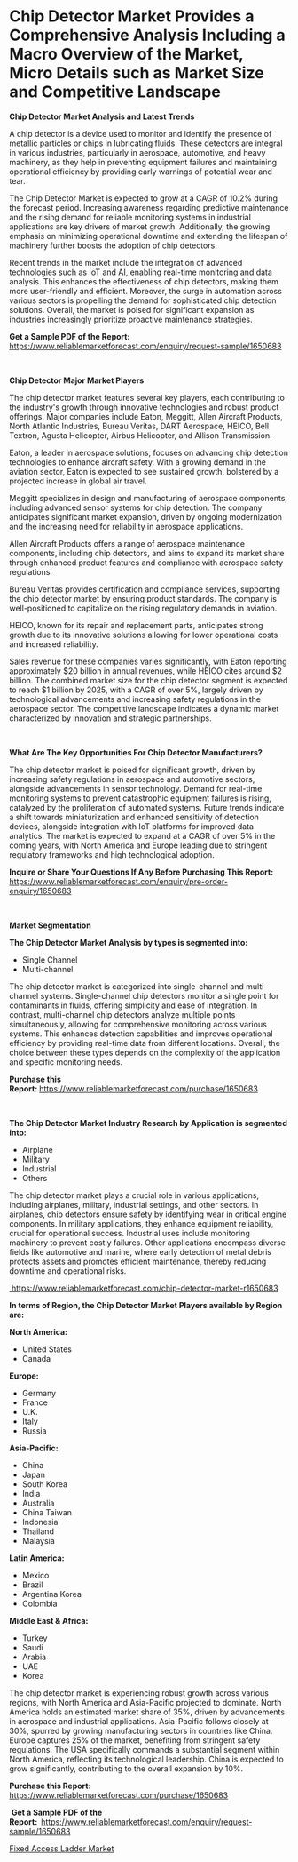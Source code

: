 <p><h1>Chip Detector Market Provides a Comprehensive Analysis Including a Macro Overview of the Market, Micro Details such as Market Size and Competitive Landscape</h1></p><p><strong>Chip Detector Market Analysis and Latest Trends</strong></p>
<p><p>A chip detector is a device used to monitor and identify the presence of metallic particles or chips in lubricating fluids. These detectors are integral in various industries, particularly in aerospace, automotive, and heavy machinery, as they help in preventing equipment failures and maintaining operational efficiency by providing early warnings of potential wear and tear.</p><p>The Chip Detector Market is expected to grow at a CAGR of 10.2% during the forecast period. Increasing awareness regarding predictive maintenance and the rising demand for reliable monitoring systems in industrial applications are key drivers of market growth. Additionally, the growing emphasis on minimizing operational downtime and extending the lifespan of machinery further boosts the adoption of chip detectors.</p><p>Recent trends in the market include the integration of advanced technologies such as IoT and AI, enabling real-time monitoring and data analysis. This enhances the effectiveness of chip detectors, making them more user-friendly and efficient. Moreover, the surge in automation across various sectors is propelling the demand for sophisticated chip detection solutions. Overall, the market is poised for significant expansion as industries increasingly prioritize proactive maintenance strategies.</p></p>
<p><strong>Get a Sample PDF of the Report:&nbsp;</strong> <a href="https://www.reliablemarketforecast.com/enquiry/request-sample/1650683?utm_campaign=2210&utm_medium=2&utm_source=Github&utm_content=ia&utm_term=17022025&utm_id=chip-detector">https://www.reliablemarketforecast.com/enquiry/request-sample/1650683</a></p>
<p>&nbsp;</p>
<p><strong>Chip Detector Major Market Players</strong></p>
<p><p>The chip detector market features several key players, each contributing to the industry's growth through innovative technologies and robust product offerings. Major companies include Eaton, Meggitt, Allen Aircraft Products, North Atlantic Industries, Bureau Veritas, DART Aerospace, HEICO, Bell Textron, Agusta Helicopter, Airbus Helicopter, and Allison Transmission.</p><p>Eaton, a leader in aerospace solutions, focuses on advancing chip detection technologies to enhance aircraft safety. With a growing demand in the aviation sector, Eaton is expected to see sustained growth, bolstered by a projected increase in global air travel.</p><p>Meggitt specializes in design and manufacturing of aerospace components, including advanced sensor systems for chip detection. The company anticipates significant market expansion, driven by ongoing modernization and the increasing need for reliability in aerospace applications.</p><p>Allen Aircraft Products offers a range of aerospace maintenance components, including chip detectors, and aims to expand its market share through enhanced product features and compliance with aerospace safety regulations.</p><p>Bureau Veritas provides certification and compliance services, supporting the chip detector market by ensuring product standards. The company is well-positioned to capitalize on the rising regulatory demands in aviation.</p><p>HEICO, known for its repair and replacement parts, anticipates strong growth due to its innovative solutions allowing for lower operational costs and increased reliability.</p><p>Sales revenue for these companies varies significantly, with Eaton reporting approximately $20 billion in annual revenues, while HEICO cites around $2 billion. The combined market size for the chip detector segment is expected to reach $1 billion by 2025, with a CAGR of over 5%, largely driven by technological advancements and increasing safety regulations in the aerospace sector. The competitive landscape indicates a dynamic market characterized by innovation and strategic partnerships.</p></p>
<p>&nbsp;</p>
<p><strong>What Are The Key Opportunities For Chip Detector Manufacturers?</strong></p>
<p><p>The chip detector market is poised for significant growth, driven by increasing safety regulations in aerospace and automotive sectors, alongside advancements in sensor technology. Demand for real-time monitoring systems to prevent catastrophic equipment failures is rising, catalyzed by the proliferation of automated systems. Future trends indicate a shift towards miniaturization and enhanced sensitivity of detection devices, alongside integration with IoT platforms for improved data analytics. The market is expected to expand at a CAGR of over 5% in the coming years, with North America and Europe leading due to stringent regulatory frameworks and high technological adoption.</p></p>
<p><strong>Inquire or Share Your Questions If Any Before Purchasing This Report:</strong> <a href="https://www.reliablemarketforecast.com/enquiry/pre-order-enquiry/1650683?utm_campaign=2210&utm_medium=2&utm_source=Github&utm_content=ia&utm_term=17022025&utm_id=chip-detector">https://www.reliablemarketforecast.com/enquiry/pre-order-enquiry/1650683</a></p>
<p>&nbsp;</p>
<p><strong>Market Segmentation</strong></p>
<p><strong>The Chip Detector Market Analysis by types is segmented into:</strong></p>
<p><ul><li>Single Channel</li><li>Multi-channel</li></ul></p>
<p><p>The chip detector market is categorized into single-channel and multi-channel systems. Single-channel chip detectors monitor a single point for contaminants in fluids, offering simplicity and ease of integration. In contrast, multi-channel chip detectors analyze multiple points simultaneously, allowing for comprehensive monitoring across various systems. This enhances detection capabilities and improves operational efficiency by providing real-time data from different locations. Overall, the choice between these types depends on the complexity of the application and specific monitoring needs.</p></p>
<p><strong>Purchase this Report:&nbsp;</strong><a href="https://www.reliablemarketforecast.com/purchase/1650683?utm_campaign=2210&utm_medium=2&utm_source=Github&utm_content=ia&utm_term=17022025&utm_id=chip-detector">https://www.reliablemarketforecast.com/purchase/1650683</a></p>
<p>&nbsp;</p>
<p><strong>The Chip Detector Market Industry Research by Application is segmented into:</strong></p>
<p><ul><li>Airplane</li><li>Military</li><li>Industrial</li><li>Others</li></ul></p>
<p><p>The chip detector market plays a crucial role in various applications, including airplanes, military, industrial settings, and other sectors. In airplanes, chip detectors ensure safety by identifying wear in critical engine components. In military applications, they enhance equipment reliability, crucial for operational success. Industrial uses include monitoring machinery to prevent costly failures. Other applications encompass diverse fields like automotive and marine, where early detection of metal debris protects assets and promotes efficient maintenance, thereby reducing downtime and operational risks.</p></p>
<p><a href="https://www.reliablemarketforecast.com/chip-detector-market-r1650683?utm_campaign=2210&utm_medium=2&utm_source=Github&utm_content=ia&utm_term=17022025&utm_id=chip-detector">&nbsp;https://www.reliablemarketforecast.com/chip-detector-market-r1650683</a></p>
<p><strong>In terms of Region, the Chip Detector Market Players available by Region are:</strong></p>
<p>
    <p> <strong> North America: </strong>
        <ul>
            <li>United States</li>
            <li>Canada</li>
        </ul>
        </p> 
    <p> <strong> Europe: </strong>
        <ul>
            <li>Germany</li>
            <li>France</li>
            <li>U.K.</li>
            <li>Italy</li>
            <li>Russia</li>
        </ul>
        </p> 
    <p> <strong> Asia-Pacific: </strong>
        <ul>
            <li>China</li>
            <li>Japan</li>
            <li>South Korea</li>
            <li>India</li>
            <li>Australia</li>
            <li>China Taiwan</li>
            <li>Indonesia</li>
            <li>Thailand</li>
            <li>Malaysia</li>
        </ul>
        </p> 
    <p> <strong> Latin America: </strong>
        <ul>
            <li>Mexico</li>
            <li>Brazil</li>
            <li>Argentina Korea</li>
            <li>Colombia</li>
        </ul>
        </p> 
    <p> <strong> Middle East & Africa: </strong>
        <ul>
            <li>Turkey</li>
            <li>Saudi</li>
            <li>Arabia</li>
            <li>UAE</li>
            <li>Korea</li>
        </ul>
    </p>
    </p>
<p><p>The chip detector market is experiencing robust growth across various regions, with North America and Asia-Pacific projected to dominate. North America holds an estimated market share of 35%, driven by advancements in aerospace and industrial applications. Asia-Pacific follows closely at 30%, spurred by growing manufacturing sectors in countries like China. Europe captures 25% of the market, benefiting from stringent safety regulations. The USA specifically commands a substantial segment within North America, reflecting its technological leadership. China is expected to grow significantly, contributing to the overall expansion by 10%.</p></p>
<p><strong>Purchase this Report: </strong><a href="https://www.reliablemarketforecast.com/purchase/1650683?utm_campaign=2210&utm_medium=2&utm_source=Github&utm_content=ia&utm_term=17022025&utm_id=chip-detector">https://www.reliablemarketforecast.com/purchase/1650683</a></p>
<p>&nbsp;<strong>Get a Sample PDF of the Report:&nbsp;&nbsp;</strong><a href="https://www.reliablemarketforecast.com/enquiry/request-sample/1650683?utm_campaign=2210&utm_medium=2&utm_source=Github&utm_content=ia&utm_term=17022025&utm_id=chip-detector">https://www.reliablemarketforecast.com/enquiry/request-sample/1650683</a></p>
<p><strong></strong></p>
<p><p><a href="https://github.com/kathiestrine5ty/Market-Research-Report-List-1/blob/main/fixed-access-ladder-market.md?utm_campaign=2210&utm_medium=2&utm_source=Github&utm_content=ia&utm_term=17022025&utm_id=chip-detector">Fixed Access Ladder Market</a></p></p>